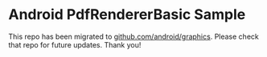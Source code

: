 
Android PdfRendererBasic Sample
===============================

This repo has been migrated to [github.com/android/graphics][1]. Please check that repo for future updates. Thank you!

[1]: https://github.com/android/graphics
